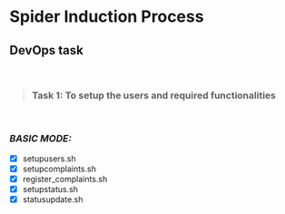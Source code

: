 
# Spider Induction Process
## DevOps task<br>
<br>

>### **Task 1:** To setup the users and required functionalities<br>
<br>

### _BASIC MODE:_

* [x] setupusers.sh
* [x] setupcomplaints.sh 
* [x] register_complaints.sh
* [x] setupstatus.sh
* [x] statusupdate.sh